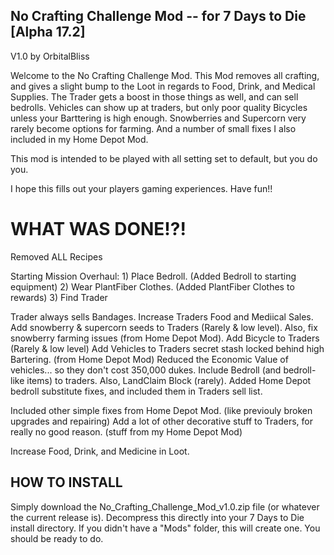 No Crafting Challenge Mod -- for 7 Days to Die [Alpha 17.2]
------------------------------------------------
V1.0 by OrbitalBliss

Welcome to the No Crafting Challenge Mod.
This Mod removes all crafting, and gives a slight bump to the Loot in regards to Food, Drink, and Medical Supplies.
The Trader gets a boost in those things as well, and can sell bedrolls.
Vehicles can show up at traders, but only poor quality Bicycles unless your Barttering is high enough.
Snowberries and Supercorn very rarely become options for farming.
And a number of small fixes I also included in my Home Depot Mod.

This mod is intended to be played with all setting set to default, but you do you.

I hope this fills out your players gaming experiences.  Have fun!!


WHAT WAS DONE!?!
==================

Removed ALL Recipes

Starting Mission Overhaul:
	1) Place Bedroll. (Added Bedroll to starting equipment)
	2) Wear PlantFiber Clothes. (Added PlantFiber Clothes to rewards)
	3) Find Trader

Trader always sells Bandages.
Increase Traders Food and Mediical Sales.
Add snowberry & supercorn seeds to Traders (Rarely & low level). Also, fix snowberry farming issues (from Home Depot Mod).
Add Bicycle to Traders (Rarely & low level)
Add Vehicles to Traders secret stash locked behind high Bartering. (from Home Depot Mod)
	Reduced the Economic Value of vehicles... so they don't cost 350,000 dukes.
Include Bedroll (and bedroll-like items) to traders.  Also, LandClaim Block (rarely).
	Added Home Depot bedroll substitute fixes, and included them in Traders sell list.

Included other simple fixes from Home Depot Mod. (like previouly broken upgrades and repairing)
Add a lot of other decorative stuff to Traders, for really no good reason. (stuff from my Home Depot Mod)

Increase Food, Drink, and Medicine in Loot.

HOW TO INSTALL
--------------------------
Simply download the No_Crafting_Challenge_Mod_v1.0.zip file (or whatever the current release is).  Decompress this directly into your 7 Days to Die install directory.  If you didn't have a "Mods" folder, this will create one.  You should be ready to do.
